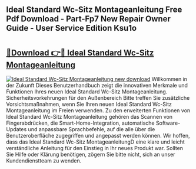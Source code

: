 ## Ideal Standard Wc-Sitz Montageanleitung Free Pdf Download - Part-Fp7 New Repair Owner Guide - User Service Edition Ksu1o

# <h2><a href="http://df6et8f.blite.top/?on=Ideal+Standard+Wc-Sitz+Montageanleitung">🔗Download 👉🔴 Ideal Standard Wc-Sitz Montageanleitung</a></h2>

[![Ideal Standard Wc-Sitz Montageanleitung new download](https://i.imgur.com/lujVjoI.png)](http://df6et8f.blite.top/?on=Ideal+Standard+Wc-Sitz+Montageanleitung)
Willkommen in der Zukunft Dieses Benutzerhandbuch zeigt die innovativen Merkmale und Funktionen Ihres neuen Ideal Standard Wc-Sitz Montageanleitung. Sicherheitsvorkehrungen für den Außenbereich Bitte treffen Sie zusätzliche Vorsichtsmaßnahmen, wenn Sie Ihren neuen Ideal Standard Wc-Sitz Montageanleitung im Freien verwenden. Zu den erweiterten Funktionen von Ideal Standard Wc-Sitz Montageanleitung gehören das Scannen von Fingerabdrücken, die Smart-Home-Integration, automatische Software-Updates und anpassbare Sprachbefehle, auf die alle über die Benutzeroberfläche zugegriffen und angepasst werden können. Wir hoffen, dass das Ideal Standard Wc-Sitz MontageanleitungD eine klare und leicht verständliche Anleitung für den Einstieg in Ihr neues Produkt war. Sollten Sie Hilfe oder Klärung benötigen, zögern Sie bitte nicht, sich an unser Kundendienstteam zu wenden.
